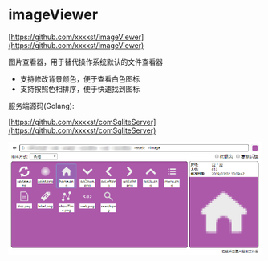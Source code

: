 # imageViewer

[https://github.com/xxxxst/imageViewer](https://github.com/xxxxst/imageViewer)

图片查看器，用于替代操作系统默认的文件查看器

* 支持修改背景颜色，便于查看白色图标
* 支持按照色相排序，便于快速找到图标

服务端源码(Golang):

[https://github.com/xxxxst/comSqliteServer](https://github.com/xxxxst/comSqliteServer)

<img src="./doc/preview.png"/>
